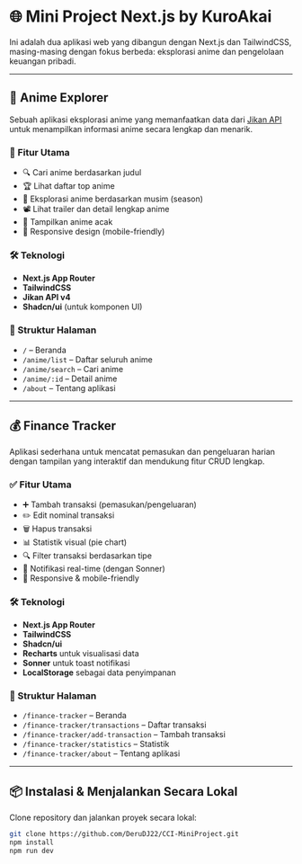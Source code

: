 # 🌐 Mini Project Next.js by KuroAkai

Ini adalah dua aplikasi web yang dibangun dengan Next.js dan TailwindCSS, masing-masing dengan fokus berbeda: eksplorasi anime dan pengelolaan keuangan pribadi.

---

## 🎌 Anime Explorer

Sebuah aplikasi eksplorasi anime yang memanfaatkan data dari [Jikan API](https://jikan.moe/) untuk menampilkan informasi anime secara lengkap dan menarik.

### 🚀 Fitur Utama

- 🔍 Cari anime berdasarkan judul
- 🏆 Lihat daftar top anime
- 🌸 Eksplorasi anime berdasarkan musim (season)
- 📽️ Lihat trailer dan detail lengkap anime
- 🎲 Tampilkan anime acak
- 📱 Responsive design (mobile-friendly)

### 🛠️ Teknologi

- **Next.js App Router**
- **TailwindCSS**
- **Jikan API v4**
- **Shadcn/ui** (untuk komponen UI)

### 📂 Struktur Halaman

- `/` – Beranda
- `/anime/list` – Daftar seluruh anime
- `/anime/search` – Cari anime
- `/anime/:id` – Detail anime
- `/about` – Tentang aplikasi

---

## 💰 Finance Tracker

Aplikasi sederhana untuk mencatat pemasukan dan pengeluaran harian dengan tampilan yang interaktif dan mendukung fitur CRUD lengkap.

### ✅ Fitur Utama

- ➕ Tambah transaksi (pemasukan/pengeluaran)
- ✏️ Edit nominal transaksi
- 🗑️ Hapus transaksi
- 📊 Statistik visual (pie chart)
- 🔍 Filter transaksi berdasarkan tipe
- 🔔 Notifikasi real-time (dengan Sonner)
- 📱 Responsive & mobile-friendly

### 🛠️ Teknologi

- **Next.js App Router**
- **TailwindCSS**
- **Shadcn/ui**
- **Recharts** untuk visualisasi data
- **Sonner** untuk toast notifikasi
- **LocalStorage** sebagai data penyimpanan

### 📂 Struktur Halaman

- `/finance-tracker` – Beranda
- `/finance-tracker/transactions` – Daftar transaksi
- `/finance-tracker/add-transaction` – Tambah transaksi
- `/finance-tracker/statistics` – Statistik
- `/finance-tracker/about` – Tentang aplikasi

---

## 📦 Instalasi & Menjalankan Secara Lokal

Clone repository dan jalankan proyek secara lokal:

```bash
git clone https://github.com/DeruDJ22/CCI-MiniProject.git
npm install
npm run dev
